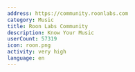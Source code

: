 ```yaml
---
address: https://community.roonlabs.com
category: Music
title: Roon Labs Community
description: Know Your Music
userCount: 57319
icon: roon.png
activity: very high
language: en
---
```

